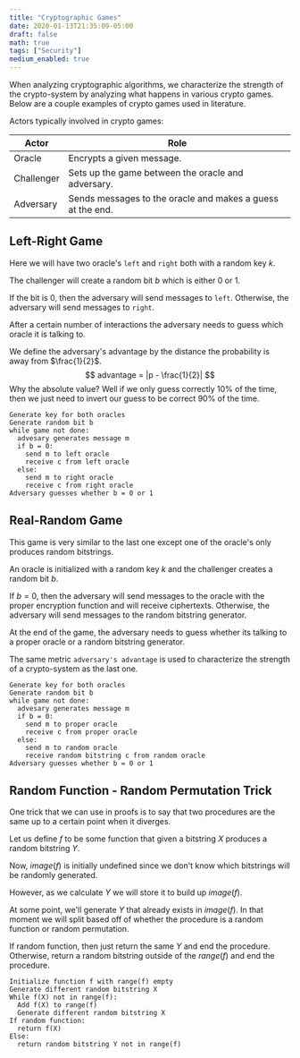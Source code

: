 ```yaml
---
title: "Cryptographic Games"
date: 2020-01-13T21:35:09-05:00
draft: false
math: true
tags: ["Security"]
medium_enabled: true
---
```


When analyzing cryptographic algorithms, we characterize the strength of the crypto-system by analyzing what happens in various crypto games. Below are a couple examples of crypto games used in literature.

Actors typically involved in crypto games:

| Actor      | Role                                                       |
| ---------- | ---------------------------------------------------------- |
| Oracle     | Encrypts a given message.                                  |
| Challenger | Sets up the game between the oracle and adversary.         |
| Adversary  | Sends messages to the oracle and makes a guess at the end. |



## Left-Right Game

Here we will have two oracle's `left` and `right` both with a random key $k$.

The challenger will create a random bit $b$ which is either $0$ or $1$.

If the bit is $0$, then the adversary will send messages to `left`. Otherwise, the adversary will send messages to `right`.

After a certain number of interactions the adversary needs to guess which oracle it is talking to.

We define the adversary's advantage by the distance the probability is away from $\frac{1}{2}$.
$$
advantage = |p - \frac{1}{2}|
$$
Why the absolute value? Well if we only guess correctly $10\%$ of the time, then we just need to invert our guess to be correct $90\%$ of the time.

```
Generate key for both oracles
Generate random bit b
while game not done:
  advesary generates message m
  if b = 0:
    send m to left oracle
    receive c from left oracle
  else:
    send m to right oracle
    receive c from right oracle
Adversary guesses whether b = 0 or 1
```

## Real-Random Game

This game is very similar to the last one except one of the oracle's only produces random bitstrings.

An oracle is initialized with a random key $k$ and the challenger creates a random bit $b$.

If $b = 0$, then the adversary will send messages to the oracle with the proper encryption function and will receive ciphertexts. Otherwise, the adversary will send messages to the random bitstring generator.

At the end of the game, the adversary needs to guess whether its talking to a proper oracle or a random bitstring generator.

The same metric `adversary's advantage` is used to characterize the strength of a crypto-system as the last one.

```
Generate key for both oracles
Generate random bit b
while game not done:
  advesary generates message m
  if b = 0:
    send m to proper oracle
    receive c from proper oracle
  else:
    send m to random oracle
    receive random bitstring c from random oracle
Adversary guesses whether b = 0 or 1
```

## Random Function - Random Permutation Trick

One trick that we can use in proofs is to say that two procedures are the same up to a certain point when it diverges.

Let us define $f$ to be some function that given a bitstring $X$ produces a random bitstring $Y$.

Now, $image(f)$ is initially undefined since we don't know which bitstrings will be randomly generated.

However, as we calculate $Y$ we will store it to build up $image(f)$.

At some point, we'll generate $Y$ that already exists in $image(f)$. In that moment we will split based off of whether the procedure is a random function or random permutation.

If random function, then just return the same $Y$ and end the procedure. Otherwise, return a random bitstring outside of the $range(f)$ and end the procedure.

```
Initialize function f with range(f) empty
Generate different random bitstring X
While f(X) not in range(f):
  Add f(X) to range(f)
  Generate different random bitstring X
If random function:
  return f(X)
Else:
  return random bitstring Y not in range(f)
```

